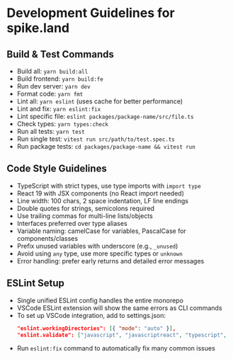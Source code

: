 # Development Guidelines for spike.land

## Build & Test Commands

- Build all: `yarn build:all`
- Build frontend: `yarn build:fe`
- Run dev server: `yarn dev`
- Format code: `yarn fmt`
- Lint all: `yarn eslint` (uses cache for better performance)
- Lint and fix: `yarn eslint:fix`
- Lint specific file: `eslint packages/package-name/src/file.ts`
- Check types: `yarn types:check`
- Run all tests: `yarn test`
- Run single test: `vitest run src/path/to/test.spec.ts`
- Run package tests: `cd packages/package-name && vitest run`

## Code Style Guidelines

- TypeScript with strict types, use type imports with `import type`
- React 19 with JSX components (no React import needed)
- Line width: 100 chars, 2 space indentation, LF line endings
- Double quotes for strings, semicolons required
- Use trailing commas for multi-line lists/objects
- Interfaces preferred over type aliases
- Variable naming: camelCase for variables, PascalCase for components/classes
- Prefix unused variables with underscore (e.g., `_unused`)
- Avoid using `any` type, use more specific types or `unknown`
- Error handling: prefer early returns and detailed error messages

## ESLint Setup

- Single unified ESLint config handles the entire monorepo
- VSCode ESLint extension will show the same errors as CLI commands
- To set up VSCode integration, add to settings.json:
  ```json
  "eslint.workingDirectories": [{ "mode": "auto" }],
  "eslint.validate": ["javascript", "javascriptreact", "typescript", "typescriptreact"]
  ```
- Run `eslint:fix` command to automatically fix many common issues
